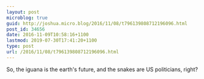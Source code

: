```yaml
---
layout: post
microblog: true
guid: http://joshua.micro.blog/2016/11/08/t796139808712196096.html
post_id: 34656
date: 2016-11-09T10:58:16+1100
lastmod: 2019-07-30T17:41:20+1100
type: post
url: /2016/11/08/t796139808712196096.html
---
```

So, the iguana is the earth's future, and the snakes are US politicians, right?
